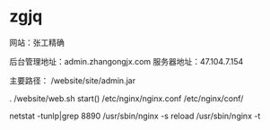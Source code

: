 # zgjq
网站：张工精确

后台管理地址：admin.zhangongjx.com
服务器地址：47.104.7.154

主要路径：
/website/site/admin.jar

. /website/web.sh start()
/etc/nginx/nginx.conf
/etc/nginx/conf/

netstat -tunlp|grep 8890
/usr/sbin/nginx -s reload 
/usr/sbin/nginx -t
